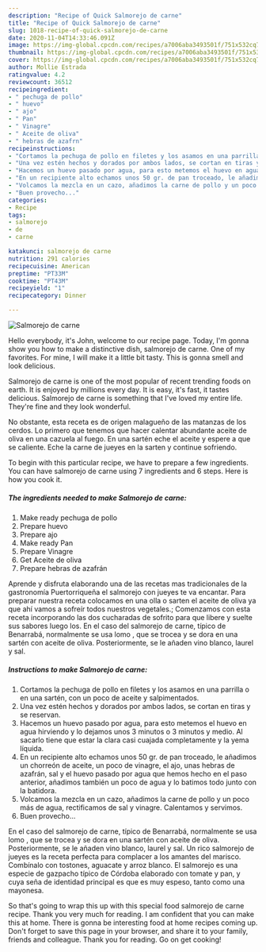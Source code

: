 ```yaml
---
description: "Recipe of Quick Salmorejo de carne"
title: "Recipe of Quick Salmorejo de carne"
slug: 1018-recipe-of-quick-salmorejo-de-carne
date: 2020-11-04T14:33:46.091Z
image: https://img-global.cpcdn.com/recipes/a7006aba3493501f/751x532cq70/salmorejo-de-carne-foto-principal.jpg
thumbnail: https://img-global.cpcdn.com/recipes/a7006aba3493501f/751x532cq70/salmorejo-de-carne-foto-principal.jpg
cover: https://img-global.cpcdn.com/recipes/a7006aba3493501f/751x532cq70/salmorejo-de-carne-foto-principal.jpg
author: Mollie Estrada
ratingvalue: 4.2
reviewcount: 36512
recipeingredient:
- " pechuga de pollo"
- " huevo"
- " ajo"
- " Pan"
- " Vinagre"
- " Aceite de oliva"
- " hebras de azafrn"
recipeinstructions:
- "Cortamos la pechuga de pollo en filetes y los asamos en una parrilla o en una sartén, con un poco de aceite y salpimentados."
- "Una vez estén hechos y dorados por ambos lados, se cortan en tiras y se reservan."
- "Hacemos un huevo pasado por agua, para esto metemos el huevo en agua hirviendo y lo dejamos unos 3 minutos o 3 minutos y medio. Al sacarlo tiene que estar la clara casi cuajada completamente y la yema líquida."
- "En un recipiente alto echamos unos 50 gr. de pan troceado, le añadimos un chorreón de aceite, un poco de vinagre, el ajo, unas hebras de azafrán, sal y el huevo pasado por agua que hemos hecho en el paso anterior, añadimos también un poco de agua y lo batimos todo junto con la batidora."
- "Volcamos la mezcla en un cazo, añadimos la carne de pollo y un poco más de agua, rectificamos de sal y vinagre. Calentamos y servimos."
- "Buen provecho..."
categories:
- Recipe
tags:
- salmorejo
- de
- carne

katakunci: salmorejo de carne 
nutrition: 291 calories
recipecuisine: American
preptime: "PT33M"
cooktime: "PT43M"
recipeyield: "1"
recipecategory: Dinner

---
```



![Salmorejo de carne](https://img-global.cpcdn.com/recipes/a7006aba3493501f/751x532cq70/salmorejo-de-carne-foto-principal.jpg)

Hello everybody, it's John, welcome to our recipe page. Today, I'm gonna show you how to make a distinctive dish, salmorejo de carne. One of my favorites. For mine, I will make it a little bit tasty. This is gonna smell and look delicious.

Salmorejo de carne is one of the most popular of recent trending foods on earth. It is enjoyed by millions every day. It is easy, it's fast, it tastes delicious. Salmorejo de carne is something that I've loved my entire life. They're fine and they look wonderful.

No obstante, esta receta es de origen malagueño de las matanzas de los cerdos. Lo primero que tenemos que hacer calentar abundante aceite de oliva en una cazuela al fuego. En una sartén eche el aceite y espere a que se caliente. Eche la carne de jueyes en la sarten y continue sofriendo.


To begin with this particular recipe, we have to prepare a few ingredients. You can have salmorejo de carne using 7 ingredients and 6 steps. Here is how you cook it.

<!--inarticleads1-->

##### The ingredients needed to make Salmorejo de carne:

1. Make ready  pechuga de pollo
1. Prepare  huevo
1. Prepare  ajo
1. Make ready  Pan
1. Prepare  Vinagre
1. Get  Aceite de oliva
1. Prepare  hebras de azafrán


Aprende y disfruta elaborando una de las recetas mas tradicionales de la gastronomía Puertorriqueña el salmorejo con jueyes te va encantar. Para preparar nuestra receta colocamos en una olla o sarten el aceite de oliva ya que ahí vamos a sofreír todos nuestros vegetales.; Comenzamos con esta receta incorporando las dos cucharadas de sofrito para que libere y suelte sus sabores luego los. En el caso del salmorejo de carne, típico de Benarrabá, normalmente se usa lomo , que se trocea y se dora en una sartén con aceite de oliva. Posteriormente, se le añaden vino blanco, laurel y sal. 

<!--inarticleads2-->

##### Instructions to make Salmorejo de carne:

1. Cortamos la pechuga de pollo en filetes y los asamos en una parrilla o en una sartén, con un poco de aceite y salpimentados.
1. Una vez estén hechos y dorados por ambos lados, se cortan en tiras y se reservan.
1. Hacemos un huevo pasado por agua, para esto metemos el huevo en agua hirviendo y lo dejamos unos 3 minutos o 3 minutos y medio. Al sacarlo tiene que estar la clara casi cuajada completamente y la yema líquida.
1. En un recipiente alto echamos unos 50 gr. de pan troceado, le añadimos un chorreón de aceite, un poco de vinagre, el ajo, unas hebras de azafrán, sal y el huevo pasado por agua que hemos hecho en el paso anterior, añadimos también un poco de agua y lo batimos todo junto con la batidora.
1. Volcamos la mezcla en un cazo, añadimos la carne de pollo y un poco más de agua, rectificamos de sal y vinagre. Calentamos y servimos.
1. Buen provecho...


En el caso del salmorejo de carne, típico de Benarrabá, normalmente se usa lomo , que se trocea y se dora en una sartén con aceite de oliva. Posteriormente, se le añaden vino blanco, laurel y sal. Un rico salmorejo de jueyes es la receta perfecta para complacer a los amantes del marisco. Combínalo con tostones, aguacate y arroz blanco. El salmorejo es una especie de gazpacho típico de Córdoba elaborado con tomate y pan, y cuya seña de identidad principal es que es muy espeso, tanto como una mayonesa. 

So that's going to wrap this up with this special food salmorejo de carne recipe. Thank you very much for reading. I am confident that you can make this at home. There is gonna be interesting food at home recipes coming up. Don't forget to save this page in your browser, and share it to your family, friends and colleague. Thank you for reading. Go on get cooking!
